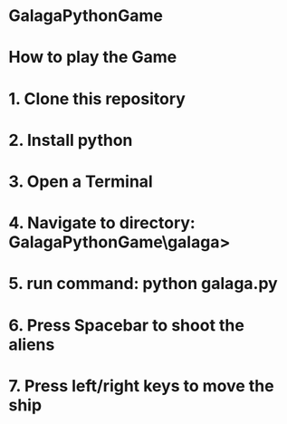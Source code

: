 # GalagaPythonGame
# How to play the Game
# 1. Clone this repository
# 2. Install python
# 3. Open a Terminal
# 4. Navigate to directory: GalagaPythonGame\galaga> 
# 5. run command: python galaga.py
# 6. Press Spacebar to shoot the aliens
# 7. Press left/right keys to move the ship
